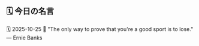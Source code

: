## 🗓️ 今日の名言

<!--START_SECTION:quote-->
🗓️ 2025-10-25
💬 "The only way to prove that you're a good sport is to lose." — Ernie Banks
<!--END_SECTION:quote-->
